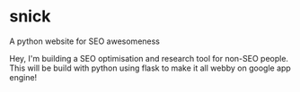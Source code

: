 # snick
A python website for SEO awesomeness

Hey, I'm building a SEO optimisation and research tool for non-SEO people.
This will be build with python using flask to make it all webby on google app engine!
